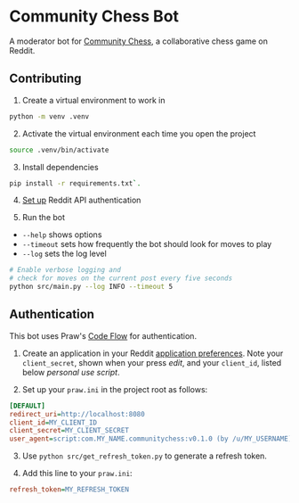 # Community Chess Bot

A moderator bot for [Community Chess](https://www.reddit.com/r/CommunityChess/), a collaborative chess game on Reddit.

## Contributing

1. Create a virtual environment to work in
```sh
python -m venv .venv
```

2. Activate the virtual environment each time you open the project
```sh
source .venv/bin/activate
```

3. Install dependencies
```sh 
pip install -r requirements.txt`. 
```

4. [Set up](#authentication) Reddit API authentication

4. Run the bot

- `--help` shows options
- `--timeout` sets how frequently the bot should look for moves to play
- `--log` sets the log level

```sh
# Enable verbose logging and 
# check for moves on the current post every five seconds
python src/main.py --log INFO --timeout 5
```

## Authentication 

This bot uses Praw's [Code Flow](https://praw.readthedocs.io/en/stable/getting_started/authentication.html#code-flow) for authentication. 

1. Create an application in your Reddit [application preferences](https://www.reddit.com/prefs/apps/). Note your `client_secret`, shown when your press *edit*, and your `client_id`, listed below *personal use script*.

2. Set up your `praw.ini` in the project root as follows:
```ini
[DEFAULT]
redirect_uri=http://localhost:8080
client_id=MY_CLIENT_ID
client_secret=MY_CLIENT_SECRET
user_agent=script:com.MY_NAME.communitychess:v0.1.0 (by /u/MY_USERNAME)
```

3. Use `python src/get_refresh_token.py` to generate a refresh token. 

4. Add this line to your `praw.ini`:

```ini
refresh_token=MY_REFRESH_TOKEN
```
